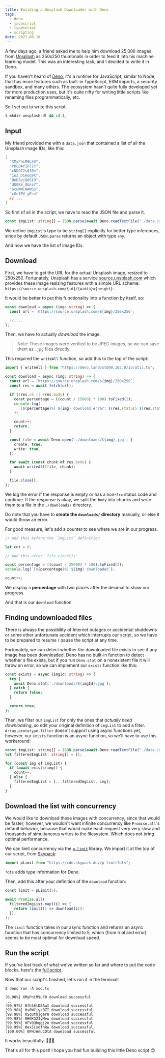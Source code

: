 ```yaml
---
title: Building a Unsplash Downloader with Deno
tags:
  - deno
  - javascript
  - typescript
  - scripting
date: 2021-08-10
---
```


A few days ago, a friend asked me to help him download 25,000 images from [Unsplash](https://unsplash.com/) as 250x250 thumbnails in order to feed it into his machine learning model. This was an interesting task, and I decided to write it in Deno.

If you haven't heard of [Deno](https://deno.land/), it's a runtime for JavaScript, similar to Node, that has more features such as built-in TypeScript, ESM imports, a security sandbox, and many others. The ecosystem hasn't quite fully developed yet for more production uses, but it's quite nifty for writing little scripts like renaming files programmatically, etc.

So I set out to write this script.

```bash
$ mkdir unsplash-dl && cd $_
```

## Input

My friend provided me with a `data.json` that contained a list of all the Unsplash image IDs, like this:

```json
[
  "XMyPniM9LF0",
  "rDLBArZUl1c",
  "cNDGZ2sQ3Bo",
  "iuZ_D1eoq9k",
  "BeD3vjQ8SI0",
  "dO0KS_QGnzY",
  "ocwmWiNAWGs",
  "cGe1PV_yEso"
  // ...
]
```

So first of all in the script, we have to read the JSON file and parse it.

```ts
const imgList: string[] = JSON.parse(await Deno.readTextFile("./data.json"));
```

We define `imgList`'s type to be `string[]` explicitly for better type inferences, since by default `JSON.parse` returns an object with type `any`.

And now we have the list of image IDs.

## Download

First, we have to get the URL for the actual Unsplash image, resized to 250x250. Fortunately, Unsplash has a service [source.unsplash.com](https://source.unsplash.com/) which provides these image resizing features with a simple URL scheme: `https://source.unsplash.com/{id}/{width}x{height}`.

It would be better to put this functionality into a function by itself, so:

```ts
const download = async (img: string) => {
  const url = `https://source.unsplash.com/${img}/250x250`;

  // ...
};
```

Then, we have to actually _download_ the image.

> Note: These images were verified to be JPEG images, so we can save them as `.jpg` files directly.

This required the `writeAll` function, so add this to the top of the script:

```ts
import { writeAll } from "https://deno.land/std@0.103.0/io/util.ts";
```

```ts
const download = async (img: string) => {
  const url = `https://source.unsplash.com/${img}/250x250`;
  const res = await fetch(url);

  if (!res.ok || !res.body) {
    const percentage = ((count / 25000) * 100).toFixed(2);
    console.log(
      `[${percentage}%] ${img} download error: ${res.status} ${res.statusText}`,
    );

    count++;
    return;
  }

  const file = await Deno.open(`./downloads/${img}.jpg`, {
    create: true,
    write: true,
  });

  for await (const chunk of res.body) {
    await writeAll(file, chunk);
  }

  file.close();
};
```

We log the error if the response is empty or has a non-`2xx` status code and continue. If the response is okay, we split the `body` into chunks and write them to a file in the `./downloads/` directory.

Do note that you have to **create the `downloads/` directory** manually, or else it would throw an error.

For good measure, let's add a counter to see where we are in our progress.

```ts
// Add this before the `imgList` definition

let cnt = 0;
```

```ts
// Add this after `file.close();`

const percentage = ((count / 25000) * 100).toFixed(2);
console.log(`[${percentage}%] ${img} downloaded`);

count++;
```

We display a **percentage** with two places after the decimal to show our progress.

And that is our `download` function.

## Finding undownloaded files

There is always the possibility of Internet outages or accidental shutdowns or some other unfortunate accident which interrupts our script, so we have to be prepared to resume / pause the script at any time.

Fortunately, we can detect whether the downloaded file exists to see if any image has been downloaded. Deno has no built-in function to detect whether a file exists, but if you run `Deno.stat` on a nonexistent file it will throw an error, so we can implement our `exists` function like this:

```ts
const exists = async (imgId: string) => {
  try {
    await Deno.stat(`./downloads/${imgId}.jpg`);
  } catch {
    return false;
  }

  return true;
};
```

Then, we filter our `imgList` for only the ones that _actually need downloading_, so edit your original definition of `imgList` to add a filter. `Array.prototype.filter` doesn't support using async functions yet, however, our `exists` function is an async function, so we'll have to use this workaround:

```ts
const imgList: string[] = JSON.parse(await Deno.readTextFile("./data.json"));
let filteredImgList: string[] = [];

for (const img of imgList) {
  if (await exists(img)) {
    count++;
  } else {
    filteredImgList = [...filteredImgList, img];
  }
}
```

## Download the list with concurrency

We would like to download these images with concurrency, since that would be faster; however, we wouldn't want infinite concurrency like `Promise.all`'s default behavior, because that would make each request very very slow and thousands of simultaneous writes to the filesystem. Which does not bring optimal performance.

We can limit concurrency via the [`p-limit`](https://github.com/sindresorhus/p-limit) library. We import it at the top of our script, from [Skypack](https://skypack.dev):

```ts
import pLimit from "https://cdn.skypack.dev/p-limit?dts";
```

`?dts` adds type information for Deno.

Then, add this after your definition of the `download` function:

```ts
const limit = pLimit(5);

await Promise.all(
  filteredImgList.map((i) => {
    return limit(() => download(i));
  }),
);
```

The `limit` function takes in our async function and returns an async function that has concurrency limited to 5, which (from trial and error) seems to be most optimal for download speed.

## Run the script

If you've lost track of what we've written so far and where to put the code blocks, here's the [full script](https://gist.github.com/ryanccn/fd3b7e6898cf7aadb1c94b191401f721).

Now that our script's finished, let's run it in the terminal!

```
$ deno run -A mod.ts

[0.00%] XMyPniM9LF0 download successful
...
[99.97%] 0fh58lD8AuI download successful
[99.98%] 0s0WCiys0ZI download successful
[99.98%] 0SqUthjger8 download successful
[99.98%] 0HGKG23yMew download successful
[99.99%] 0FVQQhggj2o download successful
[99.99%] 0ex5ixoTnRw download successful
[100.00%] 0PHJAnuCDtA download successful
```

It works beautifully. 🥳🥳🥳

That's all for this post! I hope you had fun building this little Deno script 😊
